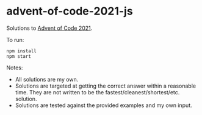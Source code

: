# advent-of-code-2021-js

Solutions to [Advent of Code 2021](https://adventofcode.com/2021/).

To run:
```
npm install
npm start
```

Notes:
- All solutions are my own.
- Solutions are targeted at getting the correct answer within a reasonable time. They are not written to be the fastest/cleanest/shortest/etc. solution.
- Solutions are tested against the provided examples and my own input.
